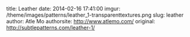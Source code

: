 title:  Leather
date:   2014-02-16 17:41:00
imgur: /theme/images/patterns/leather_1-transparenttextures.png
slug: leather
author: Atle Mo
authorsite: http://www.atlemo.com/
original: http://subtlepatterns.com/leather-1/
